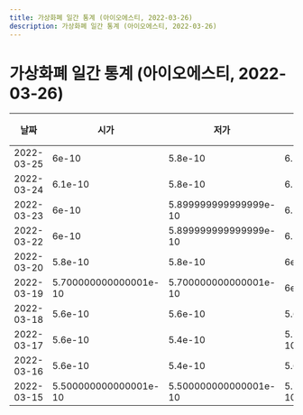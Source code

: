 ```yaml
---
title: 가상화폐 일간 통계 (아이오에스티, 2022-03-26)
description: 가상화폐 일간 통계 (아이오에스티, 2022-03-26)
---
```


가상화폐 일간 통계 (아이오에스티, 2022-03-26)
===

|날짜|시가|저가|고가|종가|비고|
|--|--|--|--|--|--|
|2022-03-25|6e-10|5.8e-10|6.2e-10|5.8e-10|    |
|2022-03-24|6.1e-10|5.8e-10|6.1e-10|6e-10|    |
|2022-03-23|6e-10|5.899999999999999e-10|6.1e-10|6.1e-10|    |
|2022-03-22|6e-10|5.899999999999999e-10|6.1e-10|6e-10|    |
|2022-03-20|5.8e-10|5.8e-10|6e-10|5.8e-10|    |
|2022-03-19|5.700000000000001e-10|5.700000000000001e-10|6e-10|5.899999999999999e-10|    |
|2022-03-18|5.6e-10|5.6e-10|5.6e-10|5.6e-10|    |
|2022-03-17|5.6e-10|5.4e-10|5.700000000000001e-10|5.700000000000001e-10|    |
|2022-03-16|5.6e-10|5.4e-10|5.6e-10|5.4e-10|    |
|2022-03-15|5.500000000000001e-10|5.500000000000001e-10|5.700000000000001e-10|5.700000000000001e-10|    |
